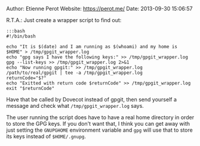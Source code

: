 Author: Etienne Perot
Website: https://perot.me/
Date: 2013-09-30 15:06:57

R.T.A.: Just create a wrapper script to find out:

	:::bash
	#!/bin/bash
	
	echo "It is $(date) and I am running as $(whoami) and my home is $HOME" > /tmp/gpgit_wrapper.log
	echo "gpg says I have the following keys:" >> /tmp/gpgit_wrapper.log
	gpg --list-keys >> /tmp/gpgit_wrapper.log 2>&1
	echo "Now running gpgit:" >> /tmp/gpgit_wrapper.log
	/path/to/real/gpgit | tee -a /tmp/gpgit_wrapper.log
	returnCode="$?"
	echo "Exitted with return code $returnCode" >> /tmp/gpgit_wrapper.log
	exit "$returnCode"

Have that be called by Dovecot instead of gpgit, then send yourself a message and check what `/tmp/gpgit_wrapper.log` says.

The user running the script does have to have a real home directory in order to store the GPG keys. If you don't want that, I think you can get away with just setting the `GNUPGHOME` environment variable and `gpg` will use that to store its keys instead of `$HOME/.gnupg`.
